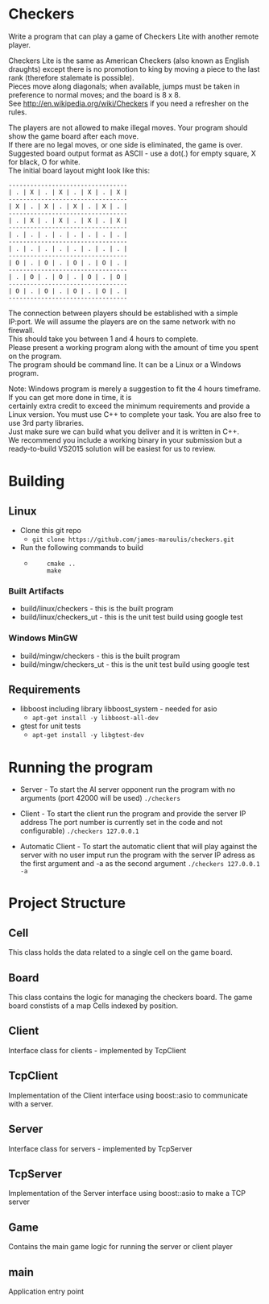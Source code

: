 # Checkers
Write a program that can play a game of Checkers Lite with another remote player.

Checkers Lite is the same as American Checkers (also known as English draughts) except there is no promotion to king by
moving a piece to the last rank (therefore stalemate is possible). <br>
Pieces move along diagonals; when available, jumps must be taken in preference to normal moves; and the board is 8 x 8.<br>
See http://en.wikipedia.org/wiki/Checkers if you need a refresher on the rules.

The players are not allowed to make illegal moves. Your program should show the game board after each move. <br>
If there are no legal moves, or one side is eliminated, the game is over. <br>
Suggested board output format as ASCII - use a dot(.) for empty square, X for black, O for white. <br>
The initial board layout might look like this:

    ---------------------------------
    | . | X | . | X | . | X | . | X |
    ---------------------------------
    | X | . | X | . | X | . | X | . |
    ---------------------------------
    | . | X | . | X | . | X | . | X |
    ---------------------------------
    | . | . | . | . | . | . | . | . |
    ---------------------------------
    | . | . | . | . | . | . | . | . |
    ---------------------------------
    | O | . | O | . | O | . | O | . |
    ---------------------------------
    | . | O | . | O | . | O | . | O |
    ---------------------------------
    | O | . | O | . | O | . | O | . |
    ---------------------------------

The connection between players should be established with a simple IP:port. We will assume the players are on the same network with no firewall. <br>
This should take you between 1 and 4 hours to complete. <br>
Please present a working program along with the amount of time you spent on the program. <br>
The program should be command line. It can be a Linux or a Windows program.

Note: Windows program is merely a suggestion to fit the 4 hours timeframe. If you can get more done in time, it is <br>
certainly extra credit to exceed the minimum requirements and provide a Linux version.
You must use C++ to complete your task. You are also free to use 3rd party libraries. <br>
Just make sure we can build what you deliver and it is written in C++. <br>
We recommend you include a working binary in your submission but a ready-to-build VS2015 solution will be easiest for us to review.

# Building
## Linux 
* Clone this git repo
  * ``` git clone https://github.com/james-maroulis/checkers.git ```
* Run the following commands to build
  * ``` cd checkers/build
        cmake ..
        make
    ```

### Built Artifacts
* build/linux/checkers - this is the built program
* build/linux/checkers_ut - this is the unit test build using google test

### Windows MinGW
* build/mingw/checkers - this is the built program
* build/mingw/checkers_ut - this is the unit test build using google test

## Requirements
* libboost including library libboost_system - needed for asio
  * ``` apt-get install -y libboost-all-dev ```
* gtest for unit tests
  * ``` apt-get install -y libgtest-dev ```

# Running the program
* Server - To start the AI server opponent run the program with no arguments (port 42000 will be used)
``` ./checkers ```

* Client - To start the client run the program and provide the server IP address
The port number is currently set in the code and not configurable)
``` ./checkers 127.0.0.1 ```
* Automatic Client - To start the automatic client that will play against the server with no user imput run the program
with the server IP adress as the first argument and -a as the second argument
``` ./checkers 127.0.0.1 -a ```

# Project Structure
## Cell
This class holds the data related to a single cell on the game board.

## Board 
This class contains the logic for managing the checkers board.
The game board constists of a map Cells indexed by position.

## Client
Interface class for clients - implemented by TcpClient

## TcpClient
Implementation of the Client interface using boost::asio to communicate with a server.

## Server
Interface class for servers - implemented by TcpServer

## TcpServer
Implementation of the Server interface using boost::asio to make a TCP server

## Game
Contains the main game logic for running the server or client player

## main
Application entry point 

